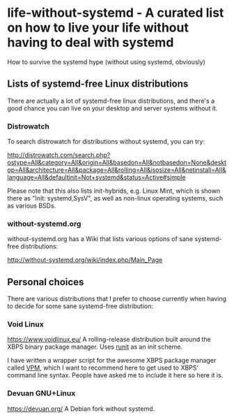 # life-without-systemd - A curated list on how to live your life without having to deal with systemd
How to survive the systemd hype (without using systemd, obviously)


## Lists of systemd-free Linux distributions
There are actually a lot of systemd-free linux distributions, and there's a good chance you can live on your desktop and server systems without it.

### Distrowatch
To search distrowatch for distributions without systemd, you can try:

http://distrowatch.com/search.php?ostype=All&category=All&origin=All&basedon=All&notbasedon=None&desktop=All&architecture=All&package=All&rolling=All&isosize=All&netinstall=All&language=All&defaultinit=Not+systemd&status=Active#simple

Please note that this also lists init-hybrids, e.g. Linux Mint, which is shown there as "Init: systemd,SysV", as well as non-linux operating systems, such as various BSDs.

### without-systemd.org
without-systemd.org has a Wiki that lists various options of sane systemd-free distributions:

http://without-systemd.org/wiki/index.php/Main_Page


## Personal choices
There are various distributions that I prefer to choose currently when having to decide for some sane systemd-free distribution:

### Void Linux
https://www.voidlinux.eu/
A rolling-release distribution built around the XBPS binary package manager. Uses [runit](http://smarden.org/runit/) as an init scheme.

I have written a wrapper script for the awesome XBPS package manager called [VPM](https://github.com/netzverweigerer/vpm), which I want to recommend here to get used to XBPS' command line syntax. People have asked me to include it here so here it is.

### Devuan GNU+Linux
https://devuan.org/
A Debian fork without systemd.




